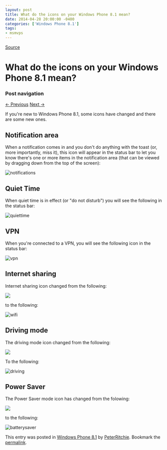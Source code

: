 ```yaml
---
layout: post
title: What do the icons on your Windows Phone 8.1 mean?
date: 2014-04-28 20:00:00 -0400
categories: ['Windows Phone 8.1']
tags:
- msmvps
---
```

[Source](http://pr-blog.azurewebsites.net/2014/04/29/what-do-the-icons-on-your-windows-phone-8-1-mean/ "Permalink to What do the icons on your Windows Phone 8.1 mean?")

# What do the icons on your Windows Phone 8.1 mean?

### Post navigation

[← Previous][1] [Next →][2]

If you're new to Windows Phone 8.1, some icons have changed and there are some new ones.

## Notification area

When a notification comes in and you don't do anything with the toast (or, more importantly, miss it), this icon will appear in the status bar to let you know there's one or more items in the notification area (that can be viewed by dragging down from the top of the screen):

![notifications][3]

## Quiet Time

When quiet time is in effect (or "do not disturb") you will see the following in the status bar:

![quiettime][4]

## VPN

When you're connected to a VPN, you will see the following icon in the status bar:

![vpn][5]

## Internet sharing

Internet sharing icon changed from the following:

![][6]

to the following:

![wifi][7]

## Driving mode

The driving mode icon changed from the following:

![][8]

To the following:

![driving][9]

## Power Saver

The Power Saver mode icon has changed from the folowing:

![][10]

to the following:

![batterysaver][11]

This entry was posted in [Windows Phone 8.1][12] by [PeterRitchie][13]. Bookmark the [permalink][14]. 

[1]: http://pr-blog.azurewebsites.net/2014/04/29/getting-the-most-of-windows-phone-8-1-keyboard/
[2]: http://pr-blog.azurewebsites.net/2014/04/30/comparing-backgroundworker-and-asyncawait/
[3]: http://pr-blog.azurewebsites.net/wp-content/uploads/2014/04/notifications_thumb.png "notifications"
[4]: http://pr-blog.azurewebsites.net/wp-content/uploads/2014/04/quiettime_thumb.png "quiettime"
[5]: http://pr-blog.azurewebsites.net/wp-content/uploads/2014/04/vpn_thumb.png "vpn"
[6]: http://cmsresources.windowsphone.com/windowsphone/en-CA/How-to/wp7/inline/system-icon-internet-sharing.png
[7]: http://pr-blog.azurewebsites.net/wp-content/uploads/2014/04/wifi_thumb.png "wifi"
[8]: http://cmsresources.windowsphone.com/windowsphone/en-us/How-to/wp8/inline/system-icon-driving-mode.png
[9]: http://pr-blog.azurewebsites.net/wp-content/uploads/2014/04/driving_thumb.png "driving"
[10]: http://cmsresources.windowsphone.com/windowsphone/en-us/How-to/wp8/inline/system-icon-battery-saver.png
[11]: http://pr-blog.azurewebsites.net/wp-content/uploads/2014/04/batterysaver_thumb.png "batterysaver"
[12]: http://pr-blog.azurewebsites.net/category/windows-phone-8-1/
[13]: http://pr-blog.azurewebsites.net/author/peterritchie/
[14]: http://pr-blog.azurewebsites.net/2014/04/29/what-do-the-icons-on-your-windows-phone-8-1-mean/ "Permalink to What do the icons on your Windows Phone 8.1 mean?"

